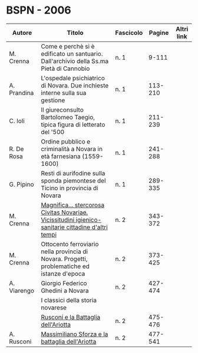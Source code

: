 # BSPN - 2006

| Autore      | Titolo                                                                                                                                                  | Fascicolo | Pagine  | Altri link |
|-------------|---------------------------------------------------------------------------------------------------------------------------------------------------------|-----------|---------|------------|
| M. Crenna   | Come e perchè si è edificato un santuario. Dall'archivio della Ss.ma Pietà di Cannobio                                                                  | n. 1      | 9-111   |            |
| A. Prandina | L'ospedale psichiatrico di Novara. Due inchieste interne sulla sua gestione                                                                             | n. 1      | 113-210 |            |
| C. Ioli     | Il giureconsulto Bartolomeo Taegio, tipica figura di letterato del '500                                                                                 | n. 1      | 211-239 |            |
| R. De Rosa  | Ordine pubblico e criminalità a Novara in età farnesiana (1559-1600)                                                                                    | n. 1      | 241-288 |            |
| G. Pipino   | Resti di aurifodine sulla sponda piemontese del Ticino in provincia di Novara                                                                           | n. 1      | 289-335 |            |
| M. Crenna   | [Magnifica... stercorosa Civitas Novariae. Vicissitudini igienico-sanitarie cittadine d'altri tempi](https://en.calameo.com/read/004733128ffcff3cf84e3) | n. 2      | 343-372 |            |
| M. Crenna   | Ottocento ferroviario nella provincia di Novara. Progetti, problematiche ed istanze d'epoca                                                             | n. 2      | 373-425 |            |
| A. Viarengo | Giorgio Federico Ghedini a Novara                                                                                                                       | n. 2      | 427-474 |            |
|             | I classici della storia novarese                                                                                                                        |           |         |            |
|             | [Rusconi e la Battaglia dell'Ariotta](http://www.ssno.it/NDSNo/ndsn_Ariotta.html)                                                                       | n. 2      | 475-476 |            |
| A. Rusconi  | [Massimiliano Sforza e la battaglia dell'Ariotta](http://www.ssno.it/2006_Rusconi_Ariotta.pdf)                                                          | n. 2      | 477-541 |            |
